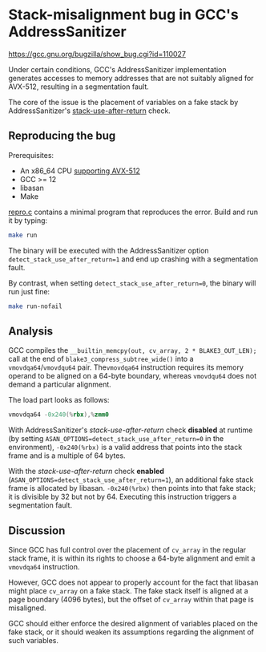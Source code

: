 # Stack-misalignment bug in GCC's AddressSanitizer

https://gcc.gnu.org/bugzilla/show_bug.cgi?id=110027

Under certain conditions, GCC's AddressSanitizer implementation generates
accesses to memory addresses that are not suitably aligned for AVX-512,
resulting in a segmentation fault.

The core of the issue is the placement of variables on a fake stack by
AddressSanitizer's
[stack-use-after-return](https://github.com/google/sanitizers/wiki/AddressSanitizerUseAfterReturn)
check.

## Reproducing the bug

Prerequisites:

* An x86_64 CPU
  [supporting AVX-512](https://en.wikipedia.org/wiki/AVX-512#CPUs_with_AVX-512)
* GCC >= 12
* libasan
* Make

[repro.c](repro.c) contains a minimal program that reproduces the error.
Build and run it by typing:

```sh
make run
```
The binary will be executed with the AddressSanitizer option
`detect_stack_use_after_return=1` and end up crashing with a segmentation fault.

By contrast, when setting `detect_stack_use_after_return=0`, the binary will run
just fine:

```sh
make run-nofail
```

## Analysis

GCC compiles the `__builtin_memcpy(out, cv_array, 2 * BLAKE3_OUT_LEN);` call at
the end of `blake3_compress_subtree_wide()` into a `vmovdqa64`/`vmovdqu64` pair.
The`vmovdqa64` instruction requires its memory operand to be aligned on a
64-byte boundary, whereas `vmovdqu64` does not demand a particular alignment.

The load part looks as follows:

```asm
vmovdqa64 -0x240(%rbx),%zmm0
```

With AddressSanitizer's *stack-use-after-return* check **disabled** at runtime
(by setting `ASAN_OPTIONS=detect_stack_use_after_return=0` in the environment),
`-0x240(%rbx)` is a valid address that points into the stack frame and is a
multiple of 64 bytes.

With the *stack-use-after-return* check **enabled**
(`ASAN_OPTIONS=detect_stack_use_after_return=1`), an additional fake stack frame
is allocated by libasan. `-0x240(%rbx)` then points into that fake stack; it is
divisible by 32 but not by 64. Executing this instruction triggers a
segmentation fault.

## Discussion

Since GCC has full control over the placement of `cv_array` in the regular stack
frame, it is within its rights to choose a 64-byte alignment and emit a
`vmovdqa64` instruction.

However, GCC does not appear to properly account for the fact that libasan might
place `cv_array` on a fake stack. The fake stack itself is aligned at a page
boundary (4096 bytes), but the offset of `cv_array` within that page is
misaligned.

GCC should either enforce the desired alignment of variables placed on the fake
stack, or it should weaken its assumptions regarding the alignment of such
variables.
